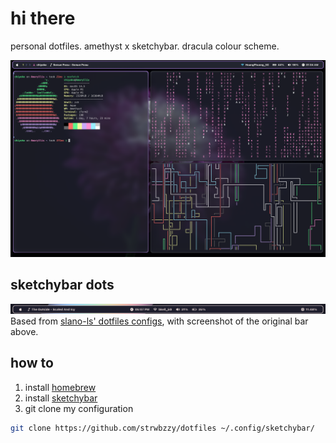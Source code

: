 # hi there
personal dotfiles. amethyst x sketchybar. dracula colour scheme.

![preview](https://github.com/strwbzzy/dotfiles/blob/main/.config/sketchybar/image_scr.png)
## sketchybar dots
![screenshot of the original bar](.config/sketchybar/screenshot.png)
Based from [slano-ls' dotfiles configs](https://github.com/slano-ls/SketchyBar), with screenshot of the original bar above.
## how to
1. install [homebrew](https://brew.sh)
2. install [sketchybar](https://github.com/FelixKratz/SketchyBar)
3. git clone my configuration
```bash
git clone https://github.com/strwbzzy/dotfiles ~/.config/sketchybar/
```
